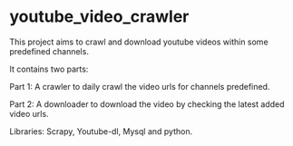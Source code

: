 # youtube_video_crawler

This project aims to crawl and download youtube videos within some predefined channels.

It contains two parts:

Part 1: A crawler to daily crawl the video urls for channels predefined.

Part 2: A downloader to download the video by checking the latest added video urls.

Libraries: Scrapy, Youtube-dl, Mysql and python.
